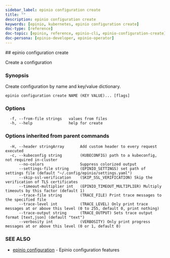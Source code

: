 ```yaml
---
sidebar_label: epinio configuration create
title: ""
description: epinio configuration create
keywords: [epinio, kubernetes, epinio configuration create]
doc-type: [reference]
doc-topic: [epinio, reference, epinio-cli, epinio-configuration-create]
doc-persona: [epinio-developer, epinio-operator]
---
```


<head>
  <link rel="canonical" href="https://docs.epinio.io/references/commands/cli/configuration/epinio_configuration_create"/>
</head>
## epinio configuration create

Create a configuration

### Synopsis

Create configuration by name and key/value dictionary.

```
epinio configuration create NAME (KEY VALUE)... [flags]
```

### Options

```
  -f, --from-file strings   values from files
  -h, --help                help for create
```

### Options inherited from parent commands

```
  -H, --header stringArray       Add custom header to every request executed
  -c, --kubeconfig string        (KUBECONFIG) path to a kubeconfig, not required in-cluster
      --no-colors                Suppress colorized output
      --settings-file string     (EPINIO_SETTINGS) set path of settings file (default "~/.config/epinio/settings.yaml")
      --skip-ssl-verification    (SKIP_SSL_VERIFICATION) Skip the verification of TLS certificates
      --timeout-multiplier int   (EPINIO_TIMEOUT_MULTIPLIER) Multiply timeouts by this factor (default 1)
      --trace-file string        (TRACE_FILE) Print trace messages to the specified file
      --trace-level int          (TRACE_LEVEL) Only print trace messages at or above this level (0 to 255, default 0, print nothing)
      --trace-output string      (TRACE_OUTPUT) Sets trace output format [text,json] (default "text")
      --verbosity int            (VERBOSITY) Only print progress messages at or above this level (0 or 1, default 0)
```

### SEE ALSO

* [epinio configuration](./epinio_configuration.md)	 - Epinio configuration features

